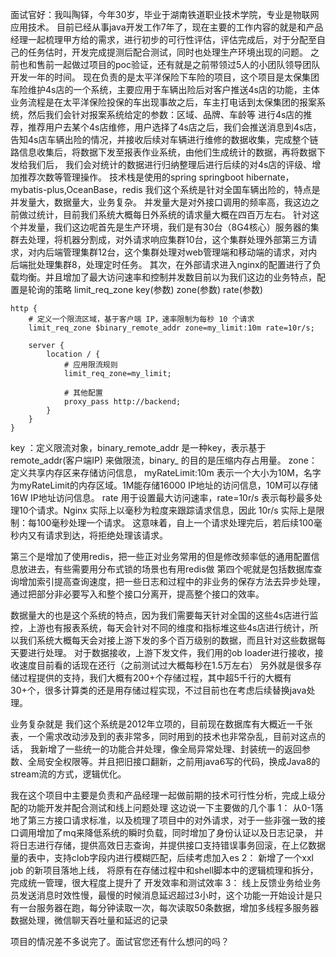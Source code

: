面试官好：我叫陶铎，今年30岁，毕业于湖南铁道职业技术学院，专业是物联网应用技术。
目前已经从事java开发工作7年了，现在主要的工作内容的就是和产品经理一起梳理甲方给的需求，进行初步的可行性评估，评估完成后，对于分配至自己的任务估时，开发完成提测后配合测试，同时也处理生产环境出现的问题。
之前也和售前一起做过项目的poc验证，还有就是之前带领过5人的小团队领导团队开发一年的时间。
现在负责的是太平洋保险下车险的项目，这个项目是太保集团车险维护4s店的一个系统，主要应用于车辆出险后对客户推送4s店的功能，主体业务流程是在太平洋保险投保的车出现事故之后，车主打电话到太保集团的报案系统，然后我们会针对报案系统给定的参数：区域、品牌、车龄等
进行4s店的推荐，推荐用户去某个4s店维修，用户选择了4s店之后，我们会推送消息到4s店，告知4s店车辆出险的情况，并接收后续对车辆进行维修的数据收集，完成整个链路信息收集后，将数据下发至报表作业系统，由他们生成统计的数据，再将数据下发给我们后， 
我们会对统计的数据进行归纳整理后进行后续的对4s店的评级、增加推荐次数等管理操作。
技术栈是使用的spring springboot hibernate，mybatis-plus,OceanBase，redis
我们这个系统是针对全国车辆出险的，特点是并发量大，数据量大，业务复杂。
并发量大是对外接口调用的频率高，我这边之前做过统计，目前我们系统大概每日外系统的请求量大概在四百万左右。
针对这个并发量，我们这边呢首先是生产环境，我们是有30台（8G4核心）服务器的集群去处理，将机器分割成，对外请求响应集群10台，这个集群处理外部第三方请求，对内后端管理集群12台，这个集群处理对web管理端和移动端的请求，对内后端批处理集群8，处理定时任务。
其次，在外部请求进入nginx的配置进行了负载均衡。并且增加了最大访问速率和控制并发数目前以为我们这边的业务特点，配置是轮询的策略
limit_req_zone key(参数) zone(参数) rate(参数)

```
http {
    # 定义一个限流区域，基于客户端 IP，速率限制为每秒 10 个请求
    limit_req_zone $binary_remote_addr zone=my_limit:10m rate=10r/s;

    server {
        location / {
            # 应用限流规则
            limit_req_zone=my_limit;

            # 其他配置
            proxy_pass http://backend;
        }
    }
}
```
key ：定义限流对象，binary_remote_addr 是一种key，表示基于 remote_addr(客户端IP) 来做限流，binary_ 的目的是压缩内存占用量。
zone：定义共享内存区来存储访问信息， myRateLimit:10m 表示一个大小为10M，名字为myRateLimit的内存区域。1M能存储16000 IP地址的访问信息，10M可以存储16W IP地址访问信息。
rate 用于设置最大访问速率，rate=10r/s 表示每秒最多处理10个请求。Nginx 实际上以毫秒为粒度来跟踪请求信息，因此 10r/s 实际上是限制：每100毫秒处理一个请求。
这意味着，自上一个请求处理完后，若后续100毫秒内又有请求到达，将拒绝处理该请求。

第三个是增加了使用redis，把一些正对业务常用的但是修改频率低的通用配置信息放进去，有些需要用分布式锁的场景也有用redis做
第四个呢就是包括数据库查询增加索引提高查询速度，把一些日志和过程中的非业务的保存方法去异步处理，通过把部分非必要写入和整个接口分离开，提高整个接口的效率。

数据量大的也是这个系统的特点，因为我们需要每天针对全国的这些4s店进行监控，上游也有报表系统，每天会针对不同的维度和指标堆这些4s店进行统计，所以我们系统大概每天会对接上游下发的多个百万级别的数据，而且针对这些数据每天要进行处理。
对于数据接收，上游下发文件，我们用的ob loader进行接收，接收速度目前看的话现在还行（之前测试过大概每秒在1.5万左右）
另外就是很多存储过程提供的支持，我们大概有200+个存储过程，其中超5千行的大概有30+个，很多计算类的还是用存储过程实现，不过目前也在考虑后续替换java处理。

业务复杂就是 我们这个系统是2012年立项的，目前现在数据库有大概近一千张表，一个需求改动涉及到的表非常多，同时用到的技术也非常杂乱，目前对这点的话，
我新增了一些统一的功能合并处理，像全局异常处理、封装统一的返回参数、全局安全权限等。并且把旧接口翻新，之前用java6写的代码，换成Java8的stream流的方式，逻辑优化。

我在这个项目中主要是负责和产品经理一起做前期的技术可行性分析，完成上级分配的功能开发并配合测试和线上问题处理
这边说一下主要做的几个事
1： 从0-1落地了第三方接口请求标准，以及梳理了项目中的对外请求，对于一些非强一致的接口调用增加了mq来降低系统的瞬时负载，同时增加了身份认证以及日志记录，
    并将日志进行存储，提供高效日志查询，并提供接口支持错误事务回滚，在上亿数据量的表中，支持clob字段内进行模糊匹配，后续考虑加入es
2： 新增了一个xxl job 的新项目落地上线， 将原有在存储过程中和shell脚本中的逻辑梳理和拆分，完成统一管理，很大程度上提升了 开发效率和测试效率
3： 线上反馈业务给业务员发送消息时效性慢，最慢的时候消息延迟超过3小时，这个功能一开始设计是只有一台服务器在跑，每分钟读取一次，每次读取50条数据，增加多线程多服务器数据处理，微信聊天吞吐量和延迟的记录

项目的情况差不多说完了。面试官您还有什么想问的吗？


